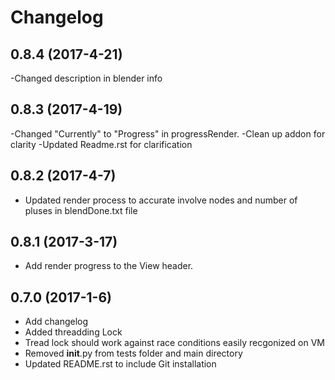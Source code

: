 # Changelog

## 0.8.4 (2017-4-21)
-Changed description in blender info

## 0.8.3 (2017-4-19)

-Changed "Currently" to "Progress" in progressRender.
-Clean up addon for clarity
-Updated Readme.rst for clarification

## 0.8.2 (2017-4-7)

- Updated render process to accurate involve nodes and number of pluses in blendDone.txt file

## 0.8.1 (2017-3-17)

- Add render progress to the View header.

## 0.7.0 (2017-1-6)

- Add changelog
- Added threadding Lock
- Tread lock should work against race conditions easily recgonized on VM
- Removed __init__.py from tests folder and main directory
- Updated README.rst to include Git installation